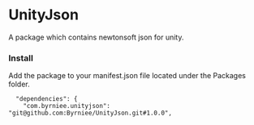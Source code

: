 # UnityJson

A package which contains newtonsoft json for unity.

### Install
Add the package to your manifest.json file located under the Packages folder. 

```
  "dependencies": {
    "com.byrniee.unityjson": "git@github.com:Byrniee/UnityJson.git#1.0.0",
```